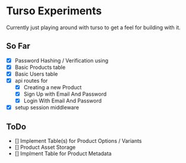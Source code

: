 
# Turso Experiments
Currently just playing around with turso to get a feel for building with it.

## So Far
- [x] Password Hashing / Verification  using
- [x] Basic Products table
- [x] Basic Users table
- [x] api routes for
    - [x] Creating a new Product
    - [x] Sign Up with Email And Password
    - [x] Login With Email And Password
- [x] setup session middleware

## ToDo
- [] Implement Table(s) for Product Options / Variants
- [] Product Asset Storage
- [] Implment Table for Product Metadata
